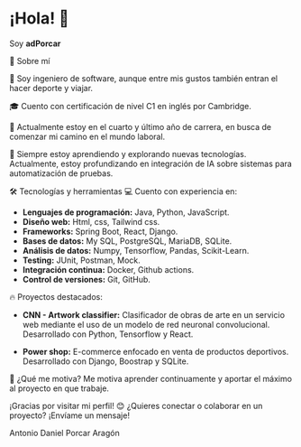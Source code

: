 # ¡Hola! 👋 
Soy  **adPorcar**


<!-- Íconos sociales -->

🚀 Sobre mí

🧠 Soy ingeniero de software, aunque entre mis gustos también entran el hacer deporte y viajar. 

🎓 Cuento con certificación de nivel C1 en inglés por Cambridge.

🔭 Actualmente estoy en el cuarto y último año de carrera, en busca de comenzar mi camino en el mundo laboral.

🌱 Siempre estoy aprendiendo y explorando nuevas tecnologías. Actualmente, estoy profundizando en integración de IA sobre sistemas para automatización de pruebas.

🛠️ Tecnologías y herramientas
💻 Cuento con experiencia en:
* **Lenguajes de programación:** Java, Python, JavaScript.
* **Diseño web:** Html, css, Tailwind css.
* **Frameworks:** Spring Boot, React, Django.
* **Bases de datos:** My SQL, PostgreSQL, MariaDB, SQLite.
* **Análisis de datos:** Numpy, Tensorflow, Pandas, Scikit-Learn.
* **Testing:** JUnit, Postman, Mock.
* **Integración continua:** Docker, Github actions.
* **Control de versiones:** Git, GitHub.

🔥 Proyectos destacados:
* **CNN - Artwork classifier:**
  Clasificador de obras de arte en un servicio web mediante el uso de un modelo de red neuronal convolucional.
  Desarrollado con Python, Tensorflow y React.

* **Power shop:**
  E-commerce enfocado en venta de productos deportivos.
  Desarrollado con Django, Boostrap y SQLite.

🎯 ¿Qué me motiva?
Me motiva aprender continuamente y aportar el máximo al proyecto en que trabaje.

¡Gracias por visitar mi perfil! 😊
¿Quieres conectar o colaborar en un proyecto? ¡Envíame un mensaje!

Antonio Daniel Porcar Aragón
